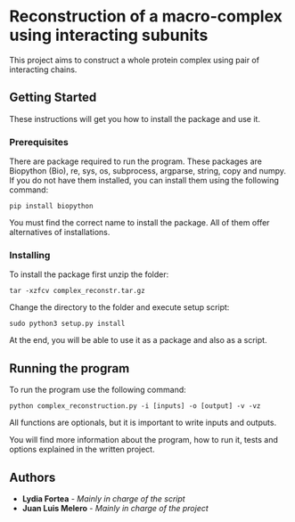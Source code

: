 # Reconstruction of a macro-complex using interacting subunits

This project aims to construct a whole protein complex using pair of interacting chains.

## Getting Started

These instructions will get you how to install the package and use it.

### Prerequisites

There are package required to run the program. These packages are Biopython (Bio), re, sys, os, subprocess, argparse, string, copy and numpy. If you do not have them installed, you can install them using the following command:

```
pip install biopython
```
You must find the correct name to install the package. All of them offer alternatives of installations.

### Installing

To install the package first unzip the folder:

```
tar -xzfcv complex_reconstr.tar.gz
```

Change the directory to the folder and execute setup script:

```
sudo python3 setup.py install
```

At the end, you will be able to use it as a package and also as a script.


## Running the program

To run the program use the following command:

```
python complex_reconstruction.py -i [inputs] -o [output] -v -vz
```

All functions are optionals, but it is important to write inputs and outputs. 

You will find more information about the program, how to run it, tests and options explained in the written project.


## Authors

* **Lydia Fortea** - *Mainly in charge of the script*
* **Juan Luis Melero** - *Mainly in charge of the project*




